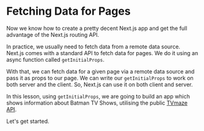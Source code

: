 # Fetching Data for Pages

Now we know how to create a pretty decent Next.js app and get the full advantage of the Next.js routing API.

In practice, we usually need to fetch data from a remote data source. Next.js comes with a standard API to fetch data for pages. We do it using an async function called `getInitialProps`.

With that, we can fetch data for a given page via a remote data source and pass it as props to our page. We can write our `getInitialProps` to work on both server and the client. So, Next.js can use it on both client and server.

In this lesson, using `getInitialProps`, we are going to build an app which shows information about Batman TV Shows, utilising the public [TVmaze API](http://www.tvmaze.com/api).



Let's get started.